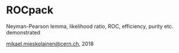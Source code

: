 # ROCpack
Neyman-Pearson lemma, likelihood ratio, ROC, efficiency, purity etc. demonstrated

mikael.mieskolainen@cern.ch, 2018
